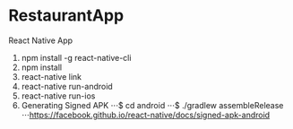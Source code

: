 # RestaurantApp
React Native App

1. npm install -g react-native-cli
2. npm install
3. react-native link
4. react-native run-android
5. react-native run-ios
6. Generating Signed APK
⋅⋅⋅$ cd android
⋅⋅⋅$ ./gradlew assembleRelease
⋅⋅⋅https://facebook.github.io/react-native/docs/signed-apk-android